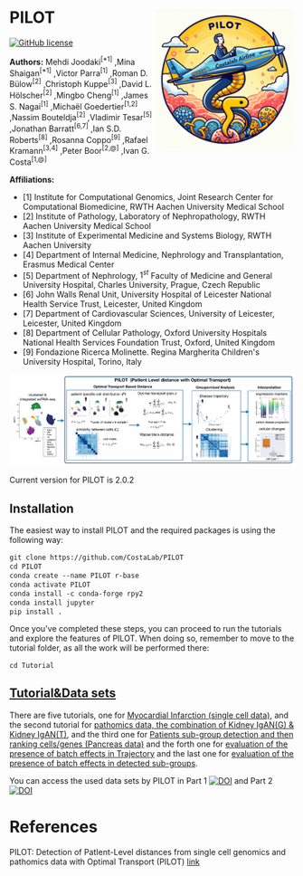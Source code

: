 # PILOT  <img src="img/logo.png" align="right" width="250" />

[![GitHub license](https://img.shields.io/github/license/CostaLab/PILOT.svg)](https://github.com/CostaLab/PILOT?tab=MIT-1-ov-file#MIT-1-ov-file)

**Authors:**
 Mehdi Joodaki<sup>[*1]</sup>
 ,Mina Shaigan<sup>[*1]</sup>
 ,Victor Parra<sup>[1]</sup>
 ,Roman D. Bülow<sup>[2]</sup>
 ,Christoph Kuppe<sup>[3]</sup>
 ,David L. Hölscher<sup>[2]</sup>
 ,Mingbo Cheng<sup>[1]</sup>
 ,James S. Nagai<sup>[1]</sup>
 ,Michaël Goedertier<sup>[1,2]</sup>
 ,Nassim Bouteldja<sup>[2]</sup>
 ,Vladimir Tesar<sup>[5]</sup> 
,Jonathan Barratt<sup>[6,7]</sup>
 ,Ian S.D. Roberts<sup>[8]</sup>
 ,Rosanna Coppo<sup>[9]</sup>
 ,Rafael Kramann<sup>[3,4]</sup>
 ,Peter Boor<sup>[2,@]</sup>
 ,Ivan G. Costa<sup>[1,@]</sup>

**Affiliations:**
- [1] Institute for Computational Genomics, Joint Research Center for Computational Biomedicine, RWTH Aachen University Medical School
- [2] Institute of Pathology, Laboratory of Nephropathology, RWTH Aachen University Medical School
- [3] Institute of Experimental Medicine and Systems Biology, RWTH Aachen University
- [4] Department of Internal Medicine, Nephrology and Transplantation, Erasmus Medical Center
- [5] Department of Nephrology, $1^{st}$ Faculty of Medicine and General University Hospital, Charles University, Prague, Czech Republic
- [6] John Walls Renal Unit, University Hospital of Leicester National Health Service Trust, Leicester, United Kingdom
- [7] Department of Cardiovascular Sciences, University of Leicester, Leicester, United Kingdom
- [8] Department of Cellular Pathology, Oxford University Hospitals National Health Services Foundation Trust, Oxford, United Kingdom
- [9] Fondazione Ricerca Molinette. Regina Margherita Children's University Hospital, Torino, Italy
  
![plot](./img/plot.png)


Current version for PILOT is 2.0.2

## Installation
The easiest way to install PILOT and the required packages is using the following way:

```terminal
git clone https://github.com/CostaLab/PILOT
cd PILOT
conda create --name PILOT r-base
conda activate PILOT
conda install -c conda-forge rpy2
conda install jupyter
pip install .
```
Once you've completed these steps, you can proceed to run the tutorials and explore the features of PILOT. 
When doing so, remember to move to the tutorial folder, as all the work will be performed there:

```terminal
cd Tutorial
```

## [Tutorial&Data sets](https://pilot.readthedocs.io/en/latest/index.html)
There are five tutorials, one for [Myocardial Infarction (single cell data)](https://pilot.readthedocs.io/en/latest/Myocardial_infarction.html), and the second tutorial for [pathomics data, the combination of Kidney IgAN(G) & Kidney IgAN(T)](https://pilot.readthedocs.io/en/latest/Combination_Kidney_IgAN.html), and the third one  for [Patients sub-group detection and then ranking cells/genes (Pancreas data)](https://pilot.readthedocs.io/en/latest/Patients_sub_group_detection.html) and the forth one for 
[evaluation of the presence of batch effects in Trajectory](https://pilot.readthedocs.io/en/latest/Kidney_trajectory.html) and the last one for [evaluation of the presence of batch effects in detected sub-groups](https://pilot.readthedocs.io/en/latest/Kidney_clusters.html).


You can access the used data sets by PILOT in Part 1 [![DOI](https://zenodo.org/badge/DOI/10.5281/zenodo.4740646.svg)](https://zenodo.org/records/8370081) and  Part 2 [![DOI](https://zenodo.org/badge/DOI/10.5281/zenodo.4740646.svg)](https://zenodo.org/records/7957118)

# References
 PILOT: Detection of PatIent-Level distances from single cell genomics and pathomics data with Optimal Transport (PILOT) [link](https://www.embopress.org/doi/full/10.1038/s44320-023-00003-8)







